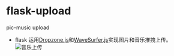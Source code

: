 # flask-upload
pic-music upload
 - flask 运用[Dropzone.js](http://www.dropzonejs.com/)和[WaveSurfer.js](https://wavesurfer-js.org/)实现图片和音乐推拽上传。
![音乐上传](https://ooo.0o0.ooo/2017/06/18/594623aa660b3.png)
